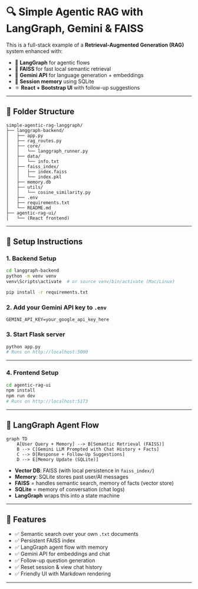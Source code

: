 # 🔍 Simple Agentic RAG with LangGraph, Gemini & FAISS

This is a full-stack example of a **Retrieval-Augmented Generation (RAG)** system enhanced with:

- 🧠 **LangGraph** for agentic flows
- 🔎 **FAISS** for fast local semantic retrieval
- 🧬 **Gemini API** for language generation + embeddings
- 💾 **Session memory** using SQLite
- ⚛️ **React + Bootstrap UI** with follow-up suggestions

---

## 📂 Folder Structure

```
simple-agentic-rag-langgraph/
├── langgraph-backend/
│   ├── app.py
│   ├── rag_routes.py
│   ├── core/
│   │   └── langgraph_runner.py
│   ├── data/
│   │   └── info.txt
│   ├── faiss_index/
│   │   ├── index.faiss
│   │   └── index.pkl
│   ├── memory.db
│   ├── utils/
│   │   └── cosine_similarity.py
│   ├── .env
│   ├── requirements.txt
│   └── README.md
├── agentic-rag-ui/
│   └── (React frontend)
```

---

## 🔧 Setup Instructions

### 1. Backend Setup

```bash
cd langgraph-backend
python -m venv venv
venv\Scripts\activate  # or source venv/bin/activate (Mac/Linux)

pip install -r requirements.txt
```

### 2. Add your Gemini API key to `.env`

```
GEMINI_API_KEY=your_google_api_key_here
```

### 3. Start Flask server

```bash
python app.py
# Runs on http://localhost:5000
```

---

### 4. Frontend Setup

```bash
cd agentic-rag-ui
npm install
npm run dev
# Runs on http://localhost:5173
```

---

## 🧠 LangGraph Agent Flow

```mermaid
graph TD
    A[User Query + Memory] --> B[Semantic Retrieval (FAISS)]
    B --> C[Gemini LLM Prompted with Chat History + Facts]
    C --> D[Response + Follow-Up Suggestions]
    D --> E[Memory Update (SQLite)]
```

- **Vector DB**: FAISS (with local persistence in `faiss_index/`)
- **Memory**: SQLite stores past user/AI messages
- **FAISS** = handles semantic search, memory of facts (vector store)
- **SQLite** = memory of conversation (chat logs)
- **LangGraph** wraps this into a state machine

---

## 🧪 Features

- ✅ Semantic search over your own `.txt` documents
- ✅ Persistent FAISS index
- ✅ LangGraph agent flow with memory
- ✅ Gemini API for embeddings and chat
- ✅ Follow-up question generation
- ✅ Reset session & view chat history
- ✅ Friendly UI with Markdown rendering

---


